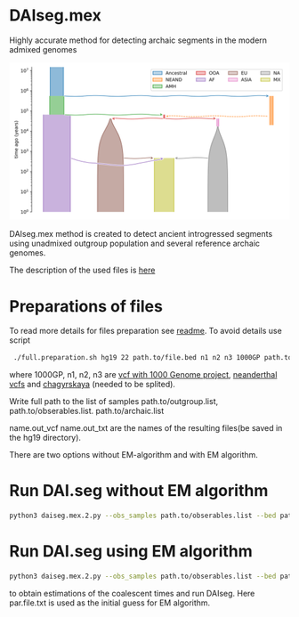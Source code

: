 # DAIseg.mex
Highly accurate method for detecting archaic segments in the modern admixed genomes 


![Demography](https://github.com/Genomics-HSE/DAIseg.mex/blob/main/Mex.svg)


DAIseg.mex method is created to detect ancient introgressed segments using unadmixed outgroup population and several reference archaic genomes. 





The description of the used files is [here][1]




# Preparations of files

To read more details for files preparation see [readme][2]. To avoid details use script 
```bash
 ./full.preparation.sh hg19 22 path.to/file.bed n1 n2 n3 1000GP path.to/mex  path.to/europeans path.to/americans path.to/africans path.to/archaic name.out_vcf name.out_txt
```
where 1000GP, n1, n2, n3 are [vcf with 1000 Genome project][3], [neanderthal vcfs][4] and [chagyrskaya][5] (needed to be splited). 

Write full path to the list of samples path.to/outgroup.list,  path.to/obserables.list. path.to/archaic.list

name.out_vcf name.out_txt are the names of the resulting files(be saved in the hg19 directory).





There are two options without EM-algorithm and with EM algorithm. 


# Run DAI.seg without EM algorithm



```bash
python3 daiseg.mex.2.py --obs_samples path.to/obserables.list --bed path.to/file.bed   --HMM_par par.file.txt --EM no --prepared_file ./hg19/name.out_txt --out_prefix out.chr --arch_cover ./hg19/arch.covering.chr22.txt
```


# Run DAI.seg using EM algorithm

```bash
python3 daiseg.mex.2.py --obs_samples path.to/obserables.list --bed path.to/file.bed   --HMM_par par.file.txt --EM yes --EM_steps 20  --prepared_file ./hg19/allels.ref.and.obs.chr22.txt --out_prefix out.chr22 --arch_cover ./hg19/arch.covering.chr22.txt
```
to obtain estimations of the  coalescent times and run DAIseg. Here par.file.txt is used as the initial guess for EM algorithm.





[1]: [here](https://github.com/Genomics-HSE/DAIseg/blob/main/File.types.md)
[2]: https://github.com/Genomics-HSE/DAIseg/blob/main/hg19/README.md


[3]: http://ftp.1000genomes.ebi.ac.uk/vol1/ftp/release/20130502/ALL.chr22.phase3_shapeit2_mvncall_integrated_v5b.20130502.genotypes.vcf.gz 
[4]: http://cdna.eva.mpg.de/neandertal/Vindija/VCF/
[5]: http://ftp.eva.mpg.de/neandertal/ChagyrskayaOkladnikov/
